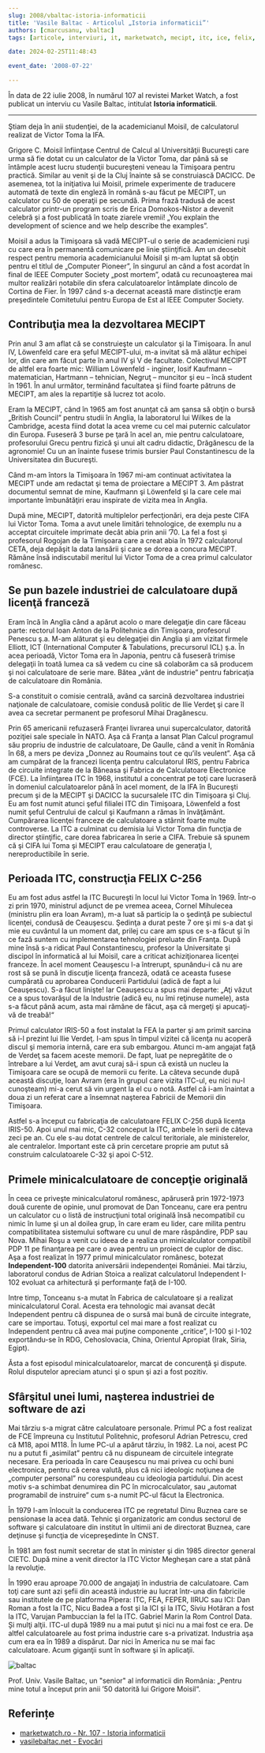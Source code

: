 ```yaml
---
slug: 2008/vbaltac-istoria-informaticii
title: 'Vasile Baltac - Articolul „Istoria informaticii”'
authors: [cmarcusanu, vbaltac]
tags: [articole, interviuri, it, marketwatch, mecipt, itc, ice, felix, coral]

date: 2024-02-25T11:48:43

event_date: '2008-07-22'

---
```


În data de 22 iulie 2008, în numărul 107 al revistei Market Watch, a fost
publicat un interviu cu Vasile Baltac, intitulat
**Istoria informaticii**.

<!-- truncate -->

---

Ştiam deja în anii studenţiei, de la academicianul Moisil, de calculatorul realizat de Victor Toma la IFA.

Grigore C. Moisil înfiinţase Centrul de Calcul al Universităţii Bucureşti care urma să fie dotat cu un calculator de la Victor Toma, dar până să se întâmple acest lucru studenţii bucureşteni veneau la Timişoara pentru practică. Similar au venit şi de la Cluj înainte să se construiască DACICC. De asemenea, tot la iniţiativa lui Moisil, primele experimente de traducere automată de texte din engleză în română s-au făcut pe MECIPT, un calculator cu 50 de operaţii pe secundă. Prima frază tradusă de acest calculator printr-un program scris de Erica Domokos-Nistor a devenit celebră şi a fost publicată în toate ziarele vremii! „You explain the development of science and we help describe the examples”.

Moisil a adus la Timişoara să vadă MECIPT-ul o serie de academicieni ruşi cu care era în permanentă comunicare pe linie ştiinţifică. Am un deosebit respect pentru memoria academicianului Moisil şi m-am luptat să obţin pentru el titlul de „Computer Pioneer”, în singurul an când a fost acordat în final de IEEE Computer Society „post mortem”, odată cu recunoaşterea mai multor realizări notabile din sfera calculatoarelor întâmplate dincolo de Cortina de Fier. În 1997 când s-a decernat această mare distincţie eram preşedintele Comitetului pentru Europa de Est al IEEE Computer Society.

## Contribuţia mea la dezvoltarea MECIPT

Prin anul 3 am aflat că se construieşte un calculator şi la Timişoara. În anul IV, Löwenfeld care era şeful MECIPT-ului,
m-a invitat să mă alătur echipei lor, din care am făcut parte în anul IV şi V de facultate. Colectivul MECIPT de altfel era foarte mic: William Löwenfeld - inginer, Iosif Kaufmann – matematician, Hartmann – tehnician, Negruţ – muncitor şi eu – încă student în 1961. În anul următor, terminând facultatea şi fiind foarte pătruns de MECIPT, am ales la repartiţie să lucrez tot acolo.

Eram la MECIPT, când în 1965 am fost anunţat că am şansa să obţin o bursă „British Council” pentru studii în Anglia, la laboratorul lui Wilkes de la Cambridge, acesta fiind dotat la acea vreme cu cel mai puternic calculator din Europa. Fuseseră
3 burse pe ţară în acel an, mie pentru calculatoare, profesorului Grecu pentru fizică şi unui alt cadru didactic, Drăgănescu de la agronomie! Cu un an înainte fusese trimis bursier Paul Constantinescu de la Universitatea din Bucureşti.

Când m-am întors la Timişoara în 1967 mi-am continuat activitatea la MECIPT unde am redactat şi tema de proiectare a MECIPT 3. Am păstrat documentul semnat de mine, Kaufmann şi Löwenfeld şi la care cele mai importante îmbunătăţiri erau inspirate de vizita mea în Anglia.

După mine, MECIPT, datorită multiplelor perfecţionări, era deja peste CIFA lui Victor Toma. Toma a avut unele limitări tehnologice, de exemplu nu a acceptat circuitele imprimate decât abia prin anii ’70. La fel a fost şi profesorul Rogojan de la Timişoara care a creat abia în 1972 calculatorul CETA, deja depăşit la data lansării şi care se dorea a concura MECIPT. Rămâne însă indiscutabil meritul lui Victor Toma de a crea primul calculator românesc.

## Se pun bazele industriei de calculatoare după licenţă franceză

Eram încă în Anglia când a apărut acolo o mare delegaţie din care făceau parte: rectorul Ioan Anton de la Politehnica din Timişoara, profesorul Penescu ş.a. M-am alăturat şi eu delegaţiei din Anglia şi am vizitat firmele Elliott, ICT (International Computer & Tabulations, precursorul ICL) ş.a. În acea perioadă, Victor Toma era în Japonia, pentru că fuseseră trimise delegaţii în toată lumea ca să vedem cu cine să colaborăm ca să producem şi noi calculatoare de serie mare. Bătea „vânt de industrie” pentru fabricaţia de calculatoare din România.

S-a constituit o comisie centrală, având ca sarcină dezvoltarea industriei naţionale de calculatoare, comisie condusă politic de Ilie Verdeţ şi care îl avea ca secretar permanent pe profesorul Mihai Dragănescu.

Prin 65 americanii refuzaseră Franţei livrarea unui supercalculator, datorită poziţiei sale speciale în NATO. Aşa că Franţa a lansat Plan Calcul programul său propriu de industrie de calculatoare, De Gaulle, când a venit în România în 68, a mers pe deviza „Donnez au Roumains tout ce qu’ils veulent”. Aşa că am cumpărat de la francezi licenţa pentru calculatorul IRIS, pentru Fabrica de circuite integrate de la Băneasa şi Fabrica de Calculatoare Electronice (FCE). La înfiinţarea ITC în 1968, institutul a concentrat pe toţi care lucraseră în domeniul calculatoarelor până în acel moment, de la IFA în Bucureşti precum şi de la MECIPT şi DACICC la sucursalele ITC din Timişoara şi Cluj. Eu am fost numit atunci şeful filialei ITC din Timişoara, Löwenfeld a fost numit şeful Centrului de calcul şi Kaufmann a rămas în învăţământ.
Cumpărarea licenţei franceze de calculatoare a stârnit foarte multe controverse. La ITC a culminat cu demisia lui Victor Toma din funcţia de director ştiinţific, care dorea fabricarea în serie a CIFA. Trebuie să spunem că şi CIFA lui Toma şi MECIPT erau calculatoare de generaţia I, nereproductibile în serie.

## Perioada ITC, construcţia FELIX C-256

Eu am fost adus astfel la ITC Bucureşti în locul lui Victor Toma în 1969. Într-o zi prin 1970, ministrul adjunct de pe vremea aceea, Cornel Mihulecea (ministru plin era Ioan Avram), m-a luat să particip la o şedinţă pe subiectul licenţei, condusă de Ceauşescu. Şedinţa a durat peste 7 ore şi mi s-a dat şi mie eu cuvântul la un moment dat, prilej cu care am spus ce s-a făcut şi în ce fază suntem cu implementarea tehnologiei preluate din Franţa. După mine însă s-a ridicat Paul Constantinescu, profesor la Universitate şi discipol în informatică al lui Moisil, care a criticat achiziţionarea licenţei franceze. În acel moment Ceauşescu l-a întrerupt, spunându-i că nu are rost să se pună în discuţie licenţa franceză, odată ce aceasta fusese cumpărată cu aprobarea Conducerii Partidului (adică de fapt a lui Ceauşescu). S-a făcut linişte! Iar Ceauşescu a spus mai departe: „Aţi văzut ce a spus tovarăşul de la Industrie (adică eu, nu îmi reţinuse numele), asta s-a făcut până acum, asta mai rămâne de făcut, aşa că mergeţi şi apucaţi-vă de treabă!“

Primul calculator IRIS-50 a fost instalat la FEA la parter şi am primit sarcina să i-l prezint lui Ilie Verdeţ. I-am spus în timpul vizitei că licenţa nu acoperă discul şi memoria internă, care era sub embargou. Atunci m-am angajat faţă de Verdeţ sa facem aceste memorii. De fapt, luat pe nepregătite de o întrebare a lui Verdeţ, am avut curaj să-i spun că există un nucleu la Timişoara care se ocupă de memorii cu ferite. La câteva secunde după această discuţie, Ioan Avram (era în grupul care vizita ITC-ul, eu nici nu-l cunoşteam) mi-a cerut să vin urgent la el cu o notă. Astfel că i-am înaintat a doua zi un referat care a însemnat naşterea Fabricii de Memorii din Timişoara.

Astfel s-a început cu fabricaţia de calculatoare FELIX C-256 după licenţa IRIS-50. Apoi unul mai mic, C-32 conceput la ITC, ambele în serii de câteva zeci pe an. Cu ele s-au dotat centrele de calcul teritoriale, ale ministerelor, ale centralelor. Important este că prin cercetare proprie am putut să construim calculatoarele C-32 şi apoi C-512.

## Primele minicalculatoare de concepţie originală

În ceea ce priveşte minicalculatorul românesc, apăruseră prin 1972-1973 două curente de opinie, unul promovat de Dan Tonceanu, care era pentru un calculator cu o listă de instrucţiuni total originală însă necompatibil cu nimic în lume şi un al doilea grup, în care eram eu lider, care milita pentru compatibilitatea sistemului software cu unul de mare răspândire, PDP sau Nova. Mihai Roşu a venit cu ideea de a realiza un minicalculator compatibil PDP 11 pe finanţarea pe care o avea pentru un proiect de cuplor de disc. Aşa a fost realizat în 1977 primul minicalculator românesc, botezat **Independent-100** datorita aniversării independenţei României. Mai târziu, laboratorul condus de Adrian Stoica a realizat calculatorul Independent I-102 evoluat ca arhitectură şi performanţe faţă de I-100.

Intre timp, Tonceanu s-a mutat în Fabrica de calculatoare şi a realizat minicalculatorul Coral. Acesta era tehnologic mai avansat decât Independent pentru că dispunea de o sursă mai bună de circuite integrate, care se importau. Totuşi, exportul cel mai mare a fost realizat cu Independent pentru că avea mai puţine componente „critice”, I-100 şi I-102 exportându-se în RDG, Cehoslovacia, China, Orientul Apropiat (Irak, Siria, Egipt).

Ăsta a fost episodul minicalculatoarelor, marcat de concurenţă şi dispute. Rolul disputelor apreciam atunci şi o spun şi azi a fost pozitiv.

## Sfârşitul unei lumi, naşterea industriei de software de azi

Mai târziu s-a migrat către calculatoare personale. Primul PC a fost realizat de FCE împreuna cu Institutul Politehnic, profesorul Adrian Petrescu, cred că M18, apoi M118. În lume PC-ul a apărut târziu, în 1982. La noi, acest PC nu a putut fi „asimilat” pentru că nu dispuneam de circuitele integrate necesare. Era perioada în care Ceauşescu nu mai privea cu ochi buni electronica, pentru că cerea valută, plus că nici ideologic noţiunea de „computer personal” nu corespundeau cu ideologia partidului. Din acest motiv s-a schimbat denumirea din PC în microcalculator, sau „automat programabil de instruire” cum s-a numit PC-ul făcut la Electronica.

În 1979 l-am înlocuit la conducerea ITC pe regretatul Dinu Buznea care se pensionase la acea dată. Tehnic şi organizatoric am condus sectorul de software şi calculatoare din institut în ultimii ani de directorat Buznea, care deţinuse şi funcţia de vicepreşedinte în CNST.

În 1981 am fost numit secretar de stat în minister şi din 1985 director general CIETC. După mine a venit director la ITC Victor Megheşan care a stat până la revoluţie.

În 1990 erau aproape 70.000 de angajaţi în industria de calculatoare. Cam toţi care sunt azi şefii din această industrie au lucrat într-una din fabricile sau institutele de pe platforma Pipera: ITC, FEA, FEPER, IIRUC sau ICI: Dan Roman a fost la ITC, Nicu Badea a fost şi la ICI şi la ITC, Siviu Hotăran a fost la ITC, Varujan Pambuccian la fel la ITC. Gabriel Marin la Rom Control Data. Și mulţi alţii. ITC-ul după 1989 nu a mai putut şi nici nu a mai fost ce era. De altfel calculatoarele au fost prima industrie care s-a privatizat. Industria aşa cum era ea în 1989 a dispărut. Dar nici în America nu se mai fac calculatoare. Acum giganţii sunt în software şi în aplicaţii.

![baltac](https://cronica-it.github.io/imagini/2008/vbaltac-istoria-informaticii/vasile-baltac.jpg)

Prof. Univ. Vasile Baltac, un "senior" al informaticii din România:
„Pentru mine totul a început prin anii ’50 datorită lui Grigore Moisil“.

## Referințe

- [marketwatch.ro - Nr. 107 - Istoria informaticii](https://www.marketwatch.ro/articol/3843/Istoria_informaticii_traita_de_Vasile_Baltac/)
- [vasilebaltac.net - Evocări](https://www.evocari.vasilebaltac.net)
